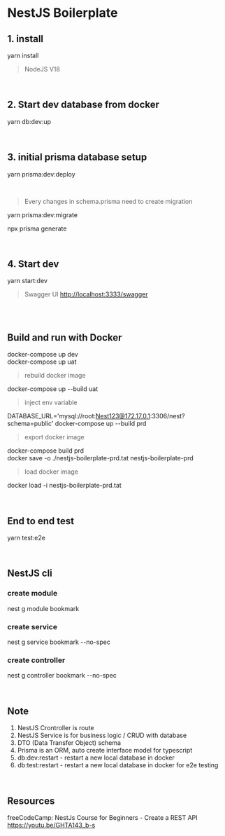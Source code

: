 # NestJS Boilerplate

## 1. install

yarn install

> NodeJS V18

<br/>

## 2. Start dev database from docker

yarn db:dev:up

<br/>

## 3. initial prisma database setup

yarn prisma:dev:deploy

<br/>

> Every changes in schema.prisma need to create migration

yarn prisma:dev:migrate

npx prisma generate

<br/>

## 4. Start dev

yarn start:dev

> Swagger UI [http://localhost:3333/swagger](http://localhost:3333/swagger)

<br/>
<br/>

## Build and run with Docker

docker-compose up dev
<br/>
docker-compose up uat

> rebuild docker image

docker-compose up --build uat

> inject env variable

DATABASE_URL='mysql://root:Nest123@172.17.0.1:3306/nest?schema=public' docker-compose up --build prd

> export docker image

docker-compose build prd
<br/>
docker save -o ./nestjs-boilerplate-prd.tat nestjs-boilerplate-prd

> load docker image

docker load -i nestjs-boilerplate-prd.tat

<br/>

## End to end test

yarn test:e2e

<br/>

## NestJS cli

### create module

nest g module bookmark

### create service

nest g service bookmark --no-spec

### create controller

nest g controller bookmark --no-spec

<br/>

## Note

1. NestJS Crontroller is route
2. NestJS Service is for business logic / CRUD with database
3. DTO (Data Transfer Object) schema
4. Prisma is an ORM, auto create interface model for typescript
5. db:dev:restart - restart a new local database in docker
6. db:test:restart - restart a new local database in docker for e2e testing

<br/>

## Resources

freeCodeCamp: NestJs Course for Beginners - Create a REST API https://youtu.be/GHTA143_b-s

